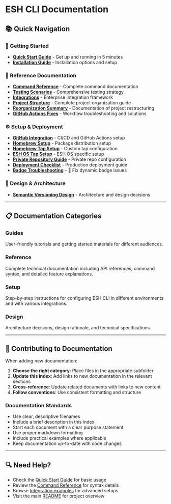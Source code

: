 # ESH CLI Documentation

## 📚 Quick Navigation

### 🚀 Getting Started
- **[Quick Start Guide](guides/QUICK_START_GUIDE.md)** - Get up and running in 5 minutes
- **[Installation Guide](../README.md#installation)** - Installation options and setup

### 📖 Reference Documentation
- **[Command Reference](reference/COMMAND_REFERENCE.md)** - Complete command documentation
- **[Testing Scenarios](reference/TESTING_SCENARIOS.md)** - Comprehensive testing strategy
- **[Integrations](reference/INTEGRATIONS.md)** - Enterprise integration framework
- **[Project Structure](reference/PROJECT_STRUCTURE.md)** - Complete project organization guide
- **[Reorganization Summary](reference/REORGANIZATION_SUMMARY.md)** - Documentation of project restructuring
- **[GitHub Actions Fixes](reference/GITHUB_ACTIONS_FIXES.md)** - Workflow troubleshooting and solutions

### ⚙️ Setup & Deployment
- **[GitHub Integration](setup/GITHUB_TEST_INTEGRATION.md)** - CI/CD and GitHub Actions setup
- **[Homebrew Setup](setup/HOMEBREW_SETUP.md)** - Package distribution setup
- **[Homebrew Tap Setup](setup/HOMEBREW_TAP_SETUP.md)** - Custom tap configuration
- **[ESH OS Tap Setup](setup/ESHOS_TAP_SETUP.md)** - ESH OS specific setup
- **[Private Repository Guide](setup/PRIVATE_REPO_GUIDE.md)** - Private repo configuration
- **[Deployment Checklist](setup/DEPLOYMENT_CHECKLIST.md)** - Production deployment guide
- **[Badge Troubleshooting](setup/BADGE_TROUBLESHOOTING.md)** - 🚨 Fix dynamic badge issues

### 🎨 Design & Architecture
- **[Semantic Versioning Design](design/SEMANTIC_VERSIONING_DESIGN.md)** - Architecture and design decisions

---

## 📋 Documentation Categories

### Guides
User-friendly tutorials and getting started materials for different audiences.

### Reference
Complete technical documentation including API references, command syntax, and detailed feature explanations.

### Setup
Step-by-step instructions for configuring ESH CLI in different environments and with various integrations.

### Design
Architecture decisions, design rationale, and technical specifications.

---

## 🤝 Contributing to Documentation

When adding new documentation:

1. **Choose the right category**: Place files in the appropriate subfolder
2. **Update this index**: Add links to new documentation in the relevant sections
3. **Cross-reference**: Update related documents with links to new content
4. **Follow conventions**: Use consistent formatting and structure

### Documentation Standards

- Use clear, descriptive filenames
- Include a brief description in this index
- Start each document with a clear purpose statement
- Use proper markdown formatting
- Include practical examples where applicable
- Keep documentation up-to-date with code changes

---

## 🔍 Need Help?

- Check the [Quick Start Guide](guides/QUICK_START_GUIDE.md) for basic usage
- Review the [Command Reference](reference/COMMAND_REFERENCE.md) for syntax details
- Browse [Integration examples](reference/INTEGRATIONS.md) for advanced setups
- Visit the main [README](../README.md) for project overview
